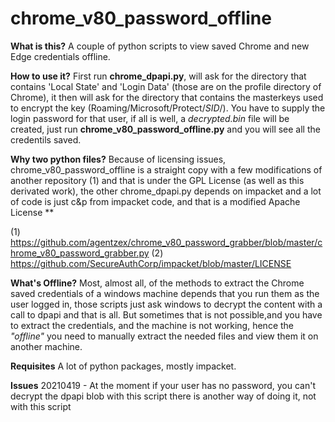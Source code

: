 # chrome_v80_password_offline

__What is this?__ A couple of python scripts to view saved Chrome and new Edge credentials offline.

__How to use it?__ First run __chrome_dpapi.py__, will ask for the directory that contains 'Local State' and 
'Login Data' (those are on the profile directory of Chrome), it then will ask for the directory that contains
the masterkeys used to encrypt the key (Roaming/Microsoft/Protect/_SID_/).
  You have to supply the login password for that user, if all is well, a _decrypted.bin_ file will be created, just run 
  __chrome_v80_password_offline.py__ and you will see all the credentils saved.
  
__Why two python files?__ Because of licensing issues, chrome_v80_password_offline is a straight copy with a few modifications
  of another repository (1) and that is under the GPL License (as well as this derivated work), the other chrome_dpapi.py depends on
  impacket and a lot of code is just c&p from impacket code, and that is a modified Apache License **
  
  (1) https://github.com/agentzex/chrome_v80_password_grabber/blob/master/chrome_v80_password_grabber.py
  (2) https://github.com/SecureAuthCorp/impacket/blob/master/LICENSE

__What's Offline?__ Most, almost all, of the methods to extract the Chrome saved credentials of a windows machine depends that you run 
them as the user logged in, those scripts just ask windows to decrypt the content with a call to dpapi and that is all. 
But sometimes that is not possible,and you have to extract the credentials, and the machine is not working, hence the _"offline"_
you need to manually extract the needed files and view them it on another machine.

__Requisites__ A lot of python packages, mostly impacket.

__Issues__ 20210419 - At the moment if your user has no password, you can't decrypt the dpapi blob with this script there is another 
way of doing it, not with this script
